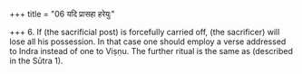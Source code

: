 +++
title = "06 यदि प्रासहा हरेयुः"

+++
6. If (the sacrificial post) is forcefully carried off, (the sacrificer) will lose all his possession. In that case one should employ a verse addressed to Indra instead of one to Viṣṇu. The further ritual is the same as (described in the Sūtra 1).
